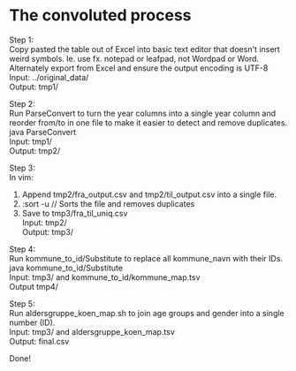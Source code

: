 # The convoluted process

Step 1:  
Copy pasted the table out of Excel into basic text editor that doesn't insert weird symbols. Ie. use fx. notepad or leafpad, not Wordpad or Word. Alternately export from Excel and ensure the output encoding is UTF-8  
Input: ../original_data/  
Output: tmp1/

Step 2:  
Run ParseConvert to turn the year columns into a single year column and reorder from/to in one file to make it easier to detect and remove duplicates.  
java ParseConvert  
Input: tmp1/  
Output: tmp2/

Step 3:  
In vim:  
1. Append tmp2/fra_output.csv and tmp2/til_output.csv into a single file.
2. :sort -u    // Sorts the file and removes duplicates
3. Save to tmp3/fra_til_uniq.csv  
Input: tmp2/  
Output: tmp3/

Step 4:  
Run kommune_to_id/Substitute to replace all kommune_navn with their IDs.  
java kommune_to_id/Substitute  
Input: tmp3/ and kommune_to_id/kommune_map.tsv  
Output tmp4/

Step 5:  
Run aldersgruppe_koen_map.sh to join age groups and gender into a single number (ID).  
Input: tmp3/ and aldersgruppe_koen_map.tsv  
Output: final.csv

Done!
